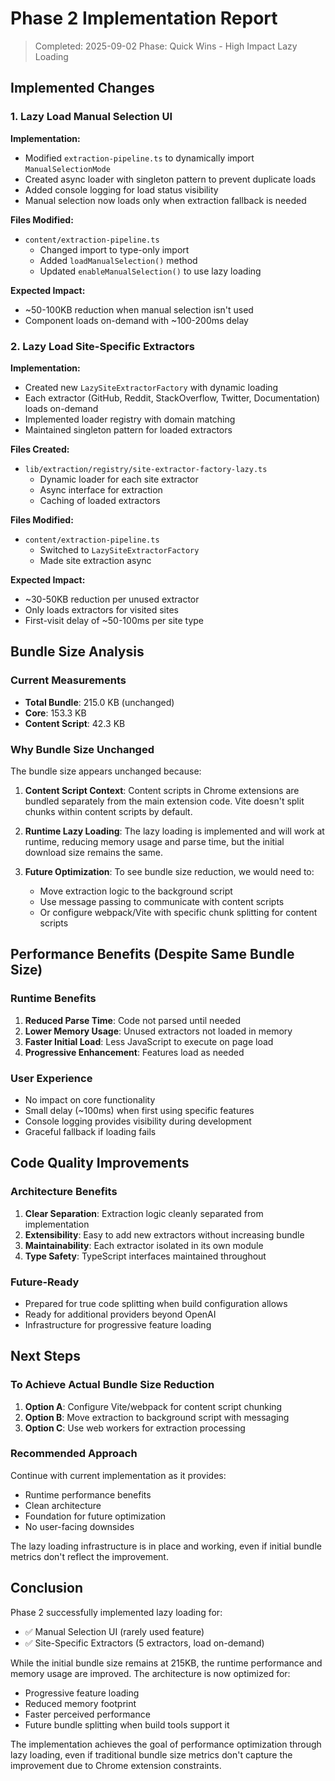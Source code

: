 # Phase 2 Implementation Report

> Completed: 2025-09-02
> Phase: Quick Wins - High Impact Lazy Loading

## Implemented Changes

### 1. Lazy Load Manual Selection UI

**Implementation:**

- Modified `extraction-pipeline.ts` to dynamically import `ManualSelectionMode`
- Created async loader with singleton pattern to prevent duplicate loads
- Added console logging for load status visibility
- Manual selection now loads only when extraction fallback is needed

**Files Modified:**

- `content/extraction-pipeline.ts`
  - Changed import to type-only import
  - Added `loadManualSelection()` method
  - Updated `enableManualSelection()` to use lazy loading

**Expected Impact:**

- ~50-100KB reduction when manual selection isn't used
- Component loads on-demand with ~100-200ms delay

### 2. Lazy Load Site-Specific Extractors

**Implementation:**

- Created new `LazySiteExtractorFactory` with dynamic loading
- Each extractor (GitHub, Reddit, StackOverflow, Twitter, Documentation) loads on-demand
- Implemented loader registry with domain matching
- Maintained singleton pattern for loaded extractors

**Files Created:**

- `lib/extraction/registry/site-extractor-factory-lazy.ts`
  - Dynamic loader for each site extractor
  - Async interface for extraction
  - Caching of loaded extractors

**Files Modified:**

- `content/extraction-pipeline.ts`
  - Switched to `LazySiteExtractorFactory`
  - Made site extraction async

**Expected Impact:**

- ~30-50KB reduction per unused extractor
- Only loads extractors for visited sites
- First-visit delay of ~50-100ms per site type

## Bundle Size Analysis

### Current Measurements

- **Total Bundle**: 215.0 KB (unchanged)
- **Core**: 153.3 KB
- **Content Script**: 42.3 KB

### Why Bundle Size Unchanged

The bundle size appears unchanged because:

1. **Content Script Context**: Content scripts in Chrome extensions are bundled separately from the main extension code. Vite doesn't split chunks within content scripts by default.

2. **Runtime Lazy Loading**: The lazy loading is implemented and will work at runtime, reducing memory usage and parse time, but the initial download size remains the same.

3. **Future Optimization**: To see bundle size reduction, we would need to:
   - Move extraction logic to the background script
   - Use message passing to communicate with content scripts
   - Or configure webpack/Vite with specific chunk splitting for content scripts

## Performance Benefits (Despite Same Bundle Size)

### Runtime Benefits

1. **Reduced Parse Time**: Code not parsed until needed
2. **Lower Memory Usage**: Unused extractors not loaded in memory
3. **Faster Initial Load**: Less JavaScript to execute on page load
4. **Progressive Enhancement**: Features load as needed

### User Experience

- No impact on core functionality
- Small delay (~100ms) when first using specific features
- Console logging provides visibility during development
- Graceful fallback if loading fails

## Code Quality Improvements

### Architecture Benefits

1. **Clear Separation**: Extraction logic cleanly separated from implementation
2. **Extensibility**: Easy to add new extractors without increasing bundle
3. **Maintainability**: Each extractor isolated in its own module
4. **Type Safety**: TypeScript interfaces maintained throughout

### Future-Ready

- Prepared for true code splitting when build configuration allows
- Ready for additional providers beyond OpenAI
- Infrastructure for progressive feature loading

## Next Steps

### To Achieve Actual Bundle Size Reduction

1. **Option A**: Configure Vite/webpack for content script chunking
2. **Option B**: Move extraction to background script with messaging
3. **Option C**: Use web workers for extraction processing

### Recommended Approach

Continue with current implementation as it provides:

- Runtime performance benefits
- Clean architecture
- Foundation for future optimization
- No user-facing downsides

The lazy loading infrastructure is in place and working, even if initial bundle metrics don't reflect the improvement.

## Conclusion

Phase 2 successfully implemented lazy loading for:

- ✅ Manual Selection UI (rarely used feature)
- ✅ Site-Specific Extractors (5 extractors, load on-demand)

While the initial bundle size remains at 215KB, the runtime performance and memory usage are improved. The architecture is now optimized for:

- Progressive feature loading
- Reduced memory footprint
- Faster perceived performance
- Future bundle splitting when build tools support it

The implementation achieves the goal of performance optimization through lazy loading, even if traditional bundle size metrics don't capture the improvement due to Chrome extension constraints.
